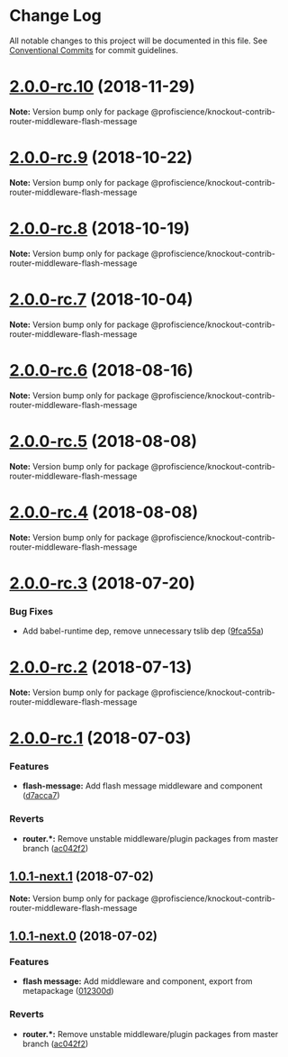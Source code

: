 # Change Log

All notable changes to this project will be documented in this file.
See [Conventional Commits](https://conventionalcommits.org) for commit guidelines.

# [2.0.0-rc.10](https://github.com/Profiscience/knockout-contrib/compare/@profiscience/knockout-contrib-router-middleware-flash-message@2.0.0-rc.9...@profiscience/knockout-contrib-router-middleware-flash-message@2.0.0-rc.10) (2018-11-29)

**Note:** Version bump only for package @profiscience/knockout-contrib-router-middleware-flash-message

# [2.0.0-rc.9](https://github.com/Profiscience/knockout-contrib/compare/@profiscience/knockout-contrib-router-middleware-flash-message@2.0.0-rc.8...@profiscience/knockout-contrib-router-middleware-flash-message@2.0.0-rc.9) (2018-10-22)

**Note:** Version bump only for package @profiscience/knockout-contrib-router-middleware-flash-message

# [2.0.0-rc.8](https://github.com/Profiscience/knockout-contrib/compare/@profiscience/knockout-contrib-router-middleware-flash-message@2.0.0-rc.7...@profiscience/knockout-contrib-router-middleware-flash-message@2.0.0-rc.8) (2018-10-19)

**Note:** Version bump only for package @profiscience/knockout-contrib-router-middleware-flash-message

<a name="2.0.0-rc.7"></a>

# [2.0.0-rc.7](https://github.com/Profiscience/knockout-contrib/compare/@profiscience/knockout-contrib-router-middleware-flash-message@2.0.0-rc.6...@profiscience/knockout-contrib-router-middleware-flash-message@2.0.0-rc.7) (2018-10-04)

**Note:** Version bump only for package @profiscience/knockout-contrib-router-middleware-flash-message

<a name="2.0.0-rc.6"></a>

# [2.0.0-rc.6](https://github.com/Profiscience/knockout-contrib/compare/@profiscience/knockout-contrib-router-middleware-flash-message@2.0.0-rc.5...@profiscience/knockout-contrib-router-middleware-flash-message@2.0.0-rc.6) (2018-08-16)

**Note:** Version bump only for package @profiscience/knockout-contrib-router-middleware-flash-message

<a name="2.0.0-rc.5"></a>

# [2.0.0-rc.5](https://github.com/Profiscience/knockout-contrib/compare/@profiscience/knockout-contrib-router-middleware-flash-message@2.0.0-rc.4...@profiscience/knockout-contrib-router-middleware-flash-message@2.0.0-rc.5) (2018-08-08)

**Note:** Version bump only for package @profiscience/knockout-contrib-router-middleware-flash-message

<a name="2.0.0-rc.4"></a>

# [2.0.0-rc.4](https://github.com/Profiscience/knockout-contrib/compare/@profiscience/knockout-contrib-router-middleware-flash-message@2.0.0-rc.3...@profiscience/knockout-contrib-router-middleware-flash-message@2.0.0-rc.4) (2018-08-08)

**Note:** Version bump only for package @profiscience/knockout-contrib-router-middleware-flash-message

<a name="2.0.0-rc.3"></a>

# [2.0.0-rc.3](https://github.com/Profiscience/knockout-contrib/compare/@profiscience/knockout-contrib-router-middleware-flash-message@2.0.0-rc.2...@profiscience/knockout-contrib-router-middleware-flash-message@2.0.0-rc.3) (2018-07-20)

### Bug Fixes

- Add babel-runtime dep, remove unnecessary tslib dep ([9fca55a](https://github.com/Profiscience/knockout-contrib/commit/9fca55a))

<a name="2.0.0-rc.2"></a>

# [2.0.0-rc.2](https://github.com/Profiscience/knockout-contrib/compare/@profiscience/knockout-contrib-router-middleware-flash-message@2.0.0-rc.1...@profiscience/knockout-contrib-router-middleware-flash-message@2.0.0-rc.2) (2018-07-13)

**Note:** Version bump only for package @profiscience/knockout-contrib-router-middleware-flash-message

<a name="2.0.0-rc.1"></a>

# [2.0.0-rc.1](https://github.com/Profiscience/knockout-contrib/compare/@profiscience/knockout-contrib-router-middleware-flash-message@1.0.0-alpha.11...@profiscience/knockout-contrib-router-middleware-flash-message@2.0.0-rc.1) (2018-07-03)

### Features

- **flash-message:** Add flash message middleware and component ([d7acca7](https://github.com/Profiscience/knockout-contrib/commit/d7acca7))

### Reverts

- **router.\*:** Remove unstable middleware/plugin packages from master branch ([ac042f2](https://github.com/Profiscience/knockout-contrib/commit/ac042f2))

<a name="1.0.1-next.1"></a>

## [1.0.1-next.1](https://github.com/Profiscience/knockout-contrib/compare/@profiscience/knockout-contrib-router-middleware-flash-message@1.0.1-next.0...@profiscience/knockout-contrib-router-middleware-flash-message@1.0.1-next.1) (2018-07-02)

**Note:** Version bump only for package @profiscience/knockout-contrib-router-middleware-flash-message

<a name="1.0.1-next.0"></a>

## [1.0.1-next.0](https://github.com/Profiscience/knockout-contrib/compare/@profiscience/knockout-contrib-router-middleware-flash-message@1.0.0-alpha.11...@profiscience/knockout-contrib-router-middleware-flash-message@1.0.1-next.0) (2018-07-02)

### Features

- **flash message:** Add middleware and component, export from metapackage ([012300d](https://github.com/Profiscience/knockout-contrib/commit/012300d))

### Reverts

- **router.\*:** Remove unstable middleware/plugin packages from master branch ([ac042f2](https://github.com/Profiscience/knockout-contrib/commit/ac042f2))

